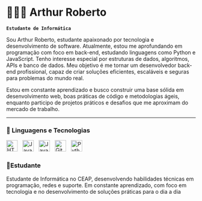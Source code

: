 # 👨🏽‍💻 Arthur Roberto
**`Estudante de Informática`**

Sou Arthur Roberto, estudante apaixonado por tecnologia e desenvolvimento de software. Atualmente, estou me aprofundando em programação com foco em back-end, estudando linguagens como Python e JavaScript. Tenho interesse especial por estruturas de dados, algoritmos, APIs e banco de dados. Meu objetivo é me tornar um desenvolvedor back-end profissional, capaz de criar soluções eficientes, escaláveis e seguras para problemas do mundo real.

Estou em constante aprendizado e busco construir uma base sólida em desenvolvimento web, boas práticas de código e metodologias ágeis, enquanto participo de projetos práticos e desafios que me aproximam do mercado de trabalho.

---

### 🤖 Linguagens e Tecnologias

<img 
    align="left" 
    alt="HTML"
    title="HTML" 
    width="30px" 
    style="padding-right: 10px;" 
    src="https://cdn.jsdelivr.net/gh/devicons/devicon@latest/icons/html5/html5-original.svg" 
/>
<img 
    align="left" 
    alt="JavaScript" 
    title="JavaScript"
    width="30px" 
    style="padding-right: 10px;" 
    src="https://cdn.jsdelivr.net/gh/devicons/devicon@latest/icons/javascript/javascript-original.svg" 
/>

<img 
    align="left" 
    alt="Java"
    title="Java" 
    width="30px" 
    style="padding-right: 10px;" 
    src="https://cdn.jsdelivr.net/gh/devicons/devicon@latest/icons/java/java-original-wordmark.svg" />
          

<img 
    align="left" 
    alt="Git" 
    title="Git"
    width="30px" 
    style="padding-right: 10px;" 
    src="https://cdn.jsdelivr.net/gh/devicons/devicon@latest/icons/git/git-original.svg" 
/>
<img 
    align="left" 
    alt="Python" 
    title="Python"
    width="30px" 
    style="padding-right: 10px;" 
    src="https://cdn.jsdelivr.net/gh/devicons/devicon@latest/icons/python/python-original.svg" 
/>

<br/>
<br/>

### 📖Estudante

Estudante de Informática no CEAP, desenvolvendo habilidades técnicas em programação, redes e suporte. Em constante aprendizado, com foco em tecnologia e no desenvolvimento de soluções práticas para o dia a dia
